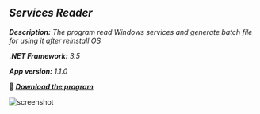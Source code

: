 _Services Reader_
-

_**Description:** The program read Windows services and generate batch file for using it after reinstall OS_

_**.NET Framework:** 3.5_

_**App version:** 1.1.0_

:slightly_smiling_face: **_[Download the program](https://github.com/Sky-VIN/ServicesReader/raw/master/Services%20Reader/bin/Release/Services%20Reader.exe)_**

![screenshot](https://user-images.githubusercontent.com/12991091/206616354-c6f25c74-1bdf-47b0-af38-755365b1cc10.png)

